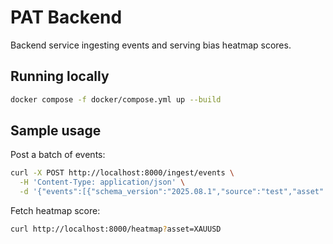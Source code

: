 # PAT Backend

Backend service ingesting events and serving bias heatmap scores.

## Running locally

```bash
docker compose -f docker/compose.yml up --build
```

## Sample usage

Post a batch of events:

```bash
curl -X POST http://localhost:8000/ingest/events \
  -H 'Content-Type: application/json' \
  -d '{"events":[{"schema_version":"2025.08.1","source":"test","asset":"XAUUSD","kind":"indicator","ingested_at":"2024-01-01T00:00:00Z","payload":{"key":"macro","value":5},"trace_id":"00000000-0000-0000-0000-000000000001"}]}'
```

Fetch heatmap score:

```bash
curl http://localhost:8000/heatmap?asset=XAUUSD
```
